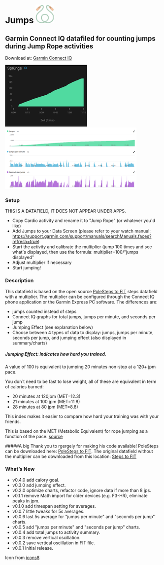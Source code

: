 # Jumps <img src="./resources/drawables/launcher_icon.png" alt="drawing" width="60"/>

## Garmin Connect IQ datafiled for counting jumps during Jump Rope activities

Download at: [Garmin Connect IQ](https://apps.garmin.com/en-US/apps/539e6c9e-a735-45c6-b390-c0bc65c1d65a)

<img src="./docs/iq_graph.png" alt="drawing" height="200"/> <img src="./docs/iq_graphs.png" alt="drawing" height="200"/>

### Setup
THIS IS A DATAFIELD, IT DOES NOT APPEAR UNDER APPS.
* Copy Cardio activity and rename it to "Jump Rope" (or whatever you´d like)
* Add Jumps to your Data Screen (please refer to your watch manual: https://support.garmin.com/support/manuals/searchManuals.faces?refresh=true)
* Start the activity and calibrate the multiplier (jump 100 times and see what´s displayed, then use the formula: multiplier=100/"jumps displayed"
* Adjust multiplier if necessary
* Start jumping!

### Description
This datafield is based on the open source [PoleSteps to FIT](https://github.com/rgergely/polesteps) steps datafield with a multiplier. The multiplier can be configured through the Connect IQ phone application or the Garmin Express PC software.
The differences are:
* jumps counted instead of steps
* Connect IQ graphs for total jumps, jumps per minute, and seconds per jump
* Jumping Effect (see explanation below)
* Choose between 4 types of data to display: jumps, jumps per minute, seconds per jump, and jumping effect (also displayed in summary/charts)

##### Jumping Effect: indicates how hard you trained.
A value of 100 is equivalent to jumping 20 minutes non-stop at a 120+ jpm pace.

You don´t need to be fast to lose weight, all of these are equivalent in term of calories burned:
 * 20 minutes at 120jpm (MET=12.3)
 * 21 minutes at 100 jpm (MET=11.8)
 * 28 minutes at 80 jpm (MET=8.8)
 
This index makes it easier to compare how hard your training was with your friends.

This is based on the MET (Metabolic Equivalent) for rope jumping as a function of the pace.
[source](https://sites.google.com/site/compendiumofphysicalactivities/Activity-Categories/sports)

#####A big Thank you to rgergely for making his code available!
PoleSteps can be downloaded here: [PoleSteps to FIT](https://apps.garmin.com/en-US/apps/fc007f07-cac0-4d5d-a411-e4a34840f57e). 
The original datafield without the multiplier can be downloaded from this location: [Steps to FIT](https://apps.garmin.com/en-US/apps/eb7018d6-3a13-4530-92ec-ed51d1f56e07)


### What’s New
* v0.4.0 add calory goal.
* v0.3.0 add jumping effect.
* v0.2.0 optimize charts, refactor code, ignore data if more than 8 jps.
* v0.1.1 remove Math import for older devices (e.g. F3-HR), eliminate peaks in jpm.
* v0.1.0 add timespan setting for averages.
* v0.0.7 little tweaks for 5s averages.
* v0.0.6 last 5s average for "jumps per minute" and "seconds per jump" charts.
* v0.0.5 add "jumps per minute" and "seconds per jump" charts.
* v0.0.4 add total jumps to activity summary.
* v0.0.3 remove vertical oscillation.
* v0.0.2 save vertical oscillation in FIT file.
* v0.0.1 Initial release.


 Icon from [icons8](https://icons8.de/icons/set/jump-rope")
